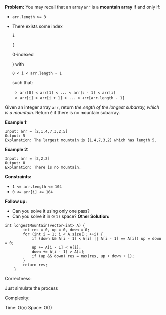 **Problem:**
You may recall that an array `arr` is a **mountain array** if and only if:

- `arr.length >= 3`

- There exists some index

   

  ```
  i
  ```

   

  (

  0-indexed

  ) with

   

  ```
  0 < i < arr.length - 1
  ```

   

  such that:

  - `arr[0] < arr[1] < ... < arr[i - 1] < arr[i]`
  - `arr[i] > arr[i + 1] > ... > arr[arr.length - 1]`

Given an integer array `arr`, return *the length of the longest subarray, which is a mountain*. Return `0` if there is no mountain subarray.

 

**Example 1:**

```
Input: arr = [2,1,4,7,3,2,5]
Output: 5
Explanation: The largest mountain is [1,4,7,3,2] which has length 5.
```

**Example 2:**

```
Input: arr = [2,2,2]
Output: 0
Explanation: There is no mountain.
```

 

**Constraints:**

- `1 <= arr.length <= 104`
- `0 <= arr[i] <= 104`

 

**Follow up:**

- Can you solve it using only one pass?
- Can you solve it in `O(1)` space?
**Other Solution:**
```
int longestMountain(vector<int> A) {
        int res = 0, up = 0, down = 0;
        for (int i = 1; i < A.size(); ++i) {
            if (down && A[i - 1] < A[i] || A[i - 1] == A[i]) up = down = 0;
            up += A[i - 1] < A[i];
            down += A[i - 1] > A[i];
            if (up && down) res = max(res, up + down + 1);
        }
        return res;
    }
```
Correctness:

Just simulate the process

Complexity:

Time: O(n)
Space: O(1)